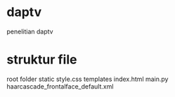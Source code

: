 # daptv
penelitian daptv

# struktur file
root folder
  static
    style.css
  templates
    index.html
  main.py
  haarcascade_frontalface_default.xml
